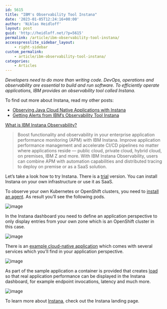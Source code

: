 ```yaml
---
id: 5615
title: "IBM's Observability Tool Instana"
date: '2023-01-05T12:24:16+00:00'
author: 'Niklas Heidloff'
layout: post
guid: 'http://heidloff.net/?p=5615'
permalink: /article/ibm-observability-tool-instana/
accesspresslite_sidebar_layout:
    - right-sidebar
custom_permalink:
    - article/ibm-observability-tool-instana/
categories:
    - Articles
---
```


*Developers need to do more than writing code. DevOps, operations and observability are essential to build and run software. To efficiently operate applications, IBM provides an observability tool called Instana.*

To find out more about Instana, read my other posts:

- [Observing Java Cloud Native Applications with Instana](http://heidloff.net/article/observing-java-cloud-native-applications-with-instana/)
- [Getting Alerts from IBM’s Observability Tool Instana](http://heidloff.net/article/getting-alerts-from-ibm-observability-tool-instana/)

[What is IBM Instana Observability?](https://www.ibm.com/products/instana)

> Boost functionality and observability in your enterprise application performance monitoring (APM) with IBM Instana. Improve application performance management and accelerate CI/CD pipelines no matter where applications reside — public cloud, private cloud, hybrid cloud, on premises, IBM Z and more. With IBM Instana Observability, users can combine APM with automation capabilities and distributed tracing to deploy on premise or as a SaaS solution.

Let’s take a look how to try Instana. There is a [trial](https://www.instana.com/trial/) version. You can install Instana on your own infrastructure or use it as SaaS.

To observe your own Kubernetes or OpenShift clusters, you need to [install an agent](https://www.ibm.com/docs/en/instana-observability/current?topic=requirements-installing-host-agent-openshift). As result you’ll see the following pods.

![image](/assets/img/2023/01/instana-1-1.png)

In the Instana dashboard you need to define an application perspective to only display entries from your own zone which is an OpenShift cluster in this case.

![image](/assets/img/2023/01/instana-1-2.png)

There is an [example cloud-native application](https://github.com/instana/robot-shop) which comes with several services which you’ll find in your application perspective.

![image](/assets/img/2023/01/instana-1-3.png)

As part of the sample application a container is provided that creates [load](https://github.com/instana/robot-shop/tree/master/load-gen) so that real application performance can be displayed in the Instana dashboard, for example endpoint invocations, latency and much more.

![image](/assets/img/2023/01/instana-1-4.png)

To learn more about [Instana](https://www.ibm.com/products/instana), check out the Instana landing page.
